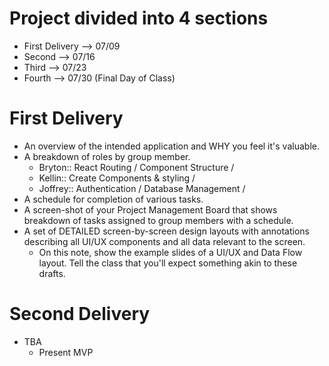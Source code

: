 # Project divided into 4 sections

- First Delivery --> 07/09
- Second --> 07/16
- Third --> 07/23
- Fourth --> 07/30 (Final Day of Class)



# First Delivery

- An overview of the intended application and WHY you feel it's valuable.
- A breakdown of roles by group member.
  - Bryton:: React Routing / Component Structure /
  - Kellin:: Create Components & styling /
  - Joffrey:: Authentication / Database Management /
- A schedule for completion of various tasks.
- A screen-shot of your Project Management Board that shows breakdown of tasks assigned to group members with a schedule.
- A set of DETAILED screen-by-screen design layouts with annotations describing all UI/UX components and all data relevant to the screen.
  - On this note, show the example slides of a UI/UX and Data Flow layout. Tell the class that you'll expect something akin to these drafts.



# Second Delivery

- TBA
  - Present MVP